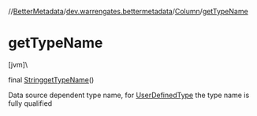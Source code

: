 //[BetterMetadata](../../../index.md)/[dev.warrengates.bettermetadata](../index.md)/[Column](index.md)/[getTypeName](get-type-name.md)

# getTypeName

[jvm]\

final [String](https://docs.oracle.com/javase/8/docs/api/java/lang/String.html)[getTypeName](get-type-name.md)()

Data source dependent type name, for [UserDefinedType](../-user-defined-type/index.md) the type name is fully qualified
